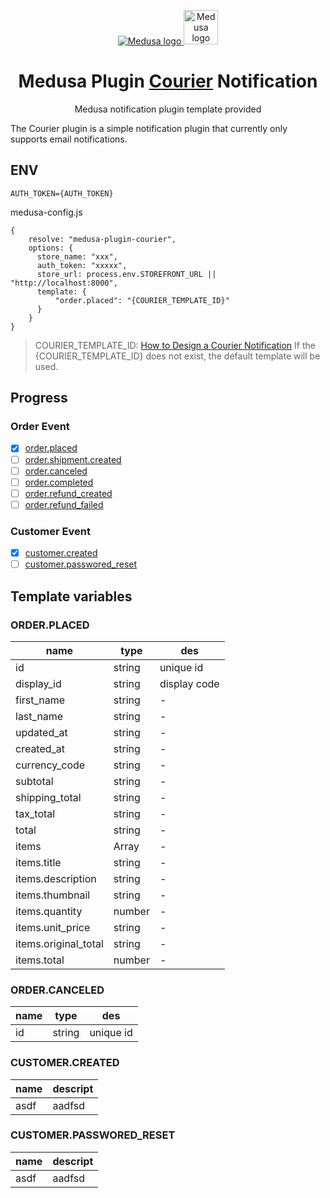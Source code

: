 <p align="center">
  <a href="https://www.medusajs.com">
  <picture>
    <source media="(prefers-color-scheme: dark)" srcset="https://user-images.githubusercontent.com/59018053/229103275-b5e482bb-4601-46e6-8142-244f531cebdb.svg">
    <source media="(prefers-color-scheme: light)" srcset="https://user-images.githubusercontent.com/59018053/229103726-e5b529a3-9b3f-4970-8a1f-c6af37f087bf.svg">
    <img alt="Medusa logo" src="https://user-images.githubusercontent.com/59018053/229103726-e5b529a3-9b3f-4970-8a1f-c6af37f087bf.svg">
    </picture>
  </a>
    <a href="https://www.courier.com">
    <picture>
  <img alt="Medusa logo" width="55" src="https://www.courier.com/_next/image/?url=https%3A%2F%2Fimages.ctfassets.net%2Fz7iqk1q8njt4%2F2d8018KcJbixqrzcoxUBWH%2F0f125c6776574f684ab71031c458a76a%2FCourier_circle.png&w=828&q=100">
  </picture>
  </a>
</p>
<h1 align="center">
  Medusa Plugin <a target="_blank" href="https://www.courier.com">Courier</a> Notification
</h1>

<p align="center">
  Medusa notification plugin template provided
</p>
<p>
The Courier plugin is a simple notification plugin that currently only supports email notifications. 
</p>

## ENV
```
AUTH_TOKEN={AUTH_TOKEN}
```

medusa-config.js
```
{
    resolve: "medusa-plugin-courier",
    options: {
      store_name: "xxx",
      auth_token: "xxxxx",
      store_url: process.env.STOREFRONT_URL || "http://localhost:8000",
      template: {
          "order.placed": "{COURIER_TEMPLATE_ID}"
      }
    }
}
```

> COURIER_TEMPLATE_ID: [How to Design a Courier Notification](https://www.courier.com/docs/platform/content/notification-designer/design-a-notification/)
>  If the {COURIER_TEMPLATE_ID} does not exist, the default template will be used.



## Progress
### Order Event
- [x] [order.placed](#ORDER.PLACED)
- [ ] [order.shipment.created](#ORDER.SHIPMENT_CREATED)
- [ ] [order.canceled](#ORDER.CANCELED)
- [ ] [order.completed](#ORDER.COMPLETED)
- [ ] [order.refund_created](#ORDER.REFUND_CREATED)
- [ ] [order.refund_failed](#ORDER.REFUND_FAILED)

### Customer Event
- [x] [customer.created](#CUSTOMER.CREATED)
- [ ] [customer.passwored_reset](#CUSTOMER.PASSWORED_RESET)

## Template variables
### ORDER.PLACED
| name                 | type   | des          |
| -------------------- | ------ | ------------ |
| id                   | string | unique id    |
| display_id           | string | display code |
| first_name           | string | -            |
| last_name            | string | -            |
| updated_at           | string | -            |
| created_at           | string | -            |
| currency_code        | string | -            |
| subtotal             | string | -            |
| shipping_total       | string | -            |
| tax_total            | string | -            |
| total                | string | -            |
| items                | Array  | -            |
| items.title          | string | -            |
| items.description    | string | -            |
| items.thumbnail      | string | -            |
| items.quantity       | number | -            |
| items.unit_price     | string | -            |
| items.original_total | string | -            |
| items.total          | number | -            |

### ORDER.CANCELED
| name                 | type   | des          |
| -------------------- | ------ | ------------ |
| id                   | string | unique id    |


### CUSTOMER.CREATED
| name | descript |
| ---- | -------- |
| asdf | aadfsd   |

### CUSTOMER.PASSWORED_RESET
| name | descript |
| ---- | -------- |
| asdf | aadfsd   |
